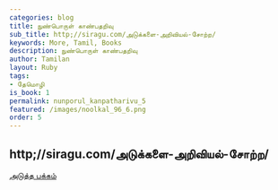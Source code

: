 ```yaml
---
categories: blog
title: நுண்பொருள் காண்பதறிவு
sub_title: http;//siragu.com/அடுக்களை-அறிவியல்-சோற்ற/
keywords: More, Tamil, Books
description: நுண்பொருள் காண்பதறிவு
author: Tamilan
layout: Ruby
tags:
- தேமொழி
is_book: 1
permalink: nunporul_kanpatharivu_5
featured: /images/noolkal_96_6.png
order: 5
---
```



## http;//siragu.com/அடுக்களை-அறிவியல்-சோற்ற/

[அடுத்த பக்கம்](nunporul_kanpatharivu_6)